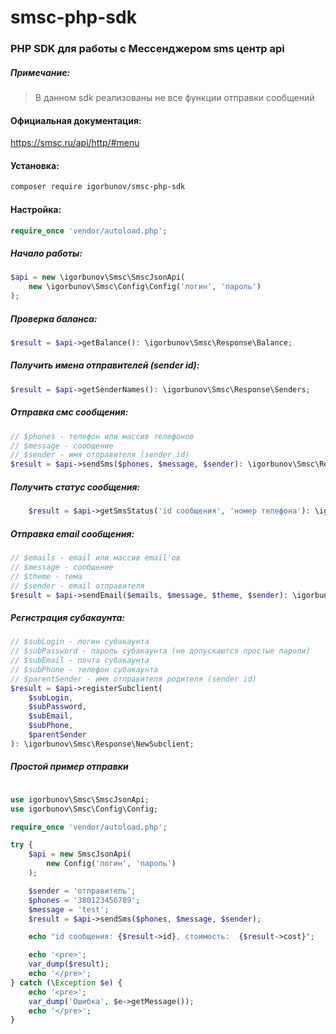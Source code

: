 # smsc-php-sdk
### PHP SDK для работы с Мессенджером sms центр api

##### Примечание:

> В данном sdk реализованы не все функции отправки сообщений

#### Официальная документация:

<https://smsc.ru/api/http/#menu>

#### Установка:
```bash
composer require igorbunov/smsc-php-sdk
```

#### Настройка:

```php
require_once 'vendor/autoload.php';
```

##### Начало работы:

```php
$api = new \igorbunov\Smsc\SmscJsonApi(
    new \igorbunov\Smsc\Config\Config('логин', 'пароль')
);
```

##### Проверка баланса:

```php
$result = $api->getBalance(): \igorbunov\Smsc\Response\Balance;
```

##### Получить имена отправителей (sender id):

```php
$result = $api->getSenderNames(): \igorbunov\Smsc\Response\Senders;
```

##### Отправка смс сообщения:

```php
// $phones - телефон или массив телефонов
// $message - сообщение
// $sender - имя отправителя (sender id)
$result = $api->sendSms($phones, $message, $sender): \igorbunov\Smsc\Response\SendSmsResponse;
```

##### Получить статус сообщения:

```php
    $result = $api->getSmsStatus('id сообщения', 'номер телефона'): \igorbunov\Smsc\Status\SmsStatus;
```

##### Отправка email сообщения:

```php
// $emails - email или массив email'ов
// $message - сообщение
// $theme - тема
// $sender - email отправителя
$result = $api->sendEmail($emails, $message, $theme, $sender): \igorbunov\Smsc\Response\SendEmailResponse;
```

##### Регистрация субакаунта:

```php
// $subLogin - логин субакаунта
// $subPassword - пароль субакаунта (не допускаются простые пароли)
// $subEmail - почта субакаунта
// $subPhone - телефон субакаунта
// $parentSender - имя отправителя родителя (sender id)
$result = $api->registerSubclient(
    $subLogin,
    $subPassword,
    $subEmail,
    $subPhone,
    $parentSender
): \igorbunov\Smsc\Response\NewSubclient;
```

##### Простой пример отправки

```php

use igorbunov\Smsc\SmscJsonApi;
use igorbunov\Smsc\Config\Config;

require_once 'vendor/autoload.php';

try {
    $api = new SmscJsonApi(
        new Config('логин', 'пароль')
    );

    $sender = 'отправитель';
    $phones = '380123456789';
    $message = 'test';
    $result = $api->sendSms($phones, $message, $sender);

    echo "id сообщения: {$result->id}, стоимость:  {$result->cost}";

    echo '<pre>';
    var_dump($result);
    echo '</pre>';
} catch (\Exception $e) {
    echo '<pre>';
    var_dump('Ошибка', $e->getMessage());
    echo '</pre>';
}
```